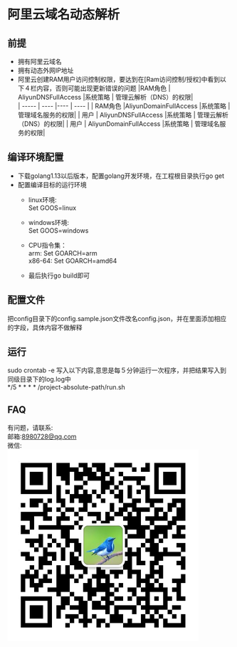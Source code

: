 # 阿里云域名动态解析

## 前提
- 拥有阿里云域名
- 拥有动态外网IP地址
- 阿里云创建RAM用户访问控制权限，要达到在[Ram访问控制/授权]中看到以下４栏内容，否则可能出现更新错误的问题
  |RAM角色 | AliyunDNSFullAccess  |系统策略 | 管理云解析（DNS）的权限|  
     | -----  | ---- |---- | ---- |
     | RAM角色  |AliyunDomainFullAccess  |系统策略  |管理域名服务的权限|
     | 用户  | AliyunDNSFullAccess  |系统策略 | 管理云解析（DNS）的权限|
     | 用户  |  AliyunDomainFullAccess  |系统策略 | 管理域名服务的权限|
## 编译环境配置
- 下载golang1.13以后版本，配置golang开发环境，在工程根目录执行go get
- 配置编译目标的运行环境
    - linux环境: <br/>Set GOOS=linux
    - windows环境: <br/>Set GOOS=windows
    - CPU指令集：<br/>arm: Set GOARCH=arm
                 <br/>x86-64: Set GOARCH=amd64

    - 最后执行go build即可
    
## 配置文件
把config目录下的config.sample.json文件改名config.json，并在里面添加相应的字段，具体内容不做解释

## 运行
sudo crontab -e 写入以下内容,意思是每５分钟运行一次程序，并把结果写入到同级目录下的log.log中<br/>
*/5 * * * *  /project-absolute-path/run.sh

## FAQ
有问题，请联系:<br/>
邮箱:8980728@qq.com<br>
微信:<br/>![](./wechat.png)
